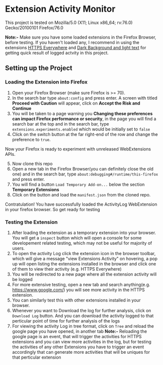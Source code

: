 # Extension Activity Monitor

This project is tested on Mozilla/5.0 (X11; Linux x86_64; rv:76.0) Gecko/20100101 Firefox/76.0

**Note:-** Make sure you have some loaded extensions in the Firefox Browser, before testing. If you haven't loaded any, I recommend in using the extensions [HTTPS Everywhere](https://addons.mozilla.org/en-US/firefox/addon/https-everywhere/) and [Dark Background and light text](https://addons.mozilla.org/en-US/firefox/addon/dark-background-light-text/) for getting quick result of logged actvity in this project.

## Setting up the Project

### Loading the Extension into Firefox

1. Open your Firefox Browser (make sure Firefox is >= 70).
2. In the search bar type `about:config` and press enter. A screen with  titled **Proceed with Caution** will appear, click on **Accept the Risk and Continue**
3. You will be taken to a page warning you **Changing these preferences can impact Firefox performance or security**, in the page you will find a search bar at the top and in the search bar, type `extensions.experiments.enabled` which would be initially set to `false`
4. Click on the switch button at the far right-end of the row and change the preference to `true`.

Now your Firefox is ready to experiment with unreleased WebExtensions APIs.

5. Now clone this repo
6. Open a new tab in the Firefox Browser(you can definitely close the old one) and in the search bar, type `about:debugging#/runtime/this-firefox` and press enter.
7. You will find a button `Load Temporary Add-on...` below the section **Temporary Extensions**
8. Click on the button and load the `manifest.json` from the cloned repo.

Contratulation! You have successfully loaded the ActivityLog WebExtension in your firefox browser. So get ready for testing

### Testing the Extension

1. After loading the extension as a temporary extension into your browser. You will get a `inspect` button which will open a console for some developement related testing, which may not be useful for majority of users.
2. To open the activity Log click the extension icon in the browser toolbar, which will give a message "view Extensions Activity" on hovering, a pop up will open listing the extensions installed in the browser and click one of them to view their activity (e.g. HTTPS Everywhere)
3. You will be redirected to a new page where all the extension activity will be logged
4. For more extensive testing, open a new tab and search anything(e.g. https://www.google.com/) you will see more activity in the HTTPS extension.
5. You can similarly test this with other extensions installed in your browser.
6. Whenever you want to Download the log for further analysis, click on `Download Log` button. And you can download the activity logged to that perticular point of time for further analysis of the logs
7. For viewing the activity Log in tree format, click on `Tree` and reload the google page you have opened, in another tab
**Note:-** Reloading the google page is an event, that will trigger the activities for HTTPS extensions and you can view more activities in the log, but for testing the activities of any other Extensions you have to trigger an event accordingly that can generate more activities that will be uniques for that perticular extension